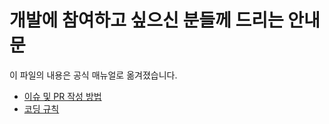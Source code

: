 # 개발에 참여하고 싶으신 분들께 드리는 안내문

이 파일의 내용은 공식 매뉴얼로 옮겨졌습니다.

- [이슈 및 PR 작성 방법](https://rhymix.org/manual/contrib/github)
- [코딩 규칙](https://rhymix.org/manual/contrib/coding-standards)
